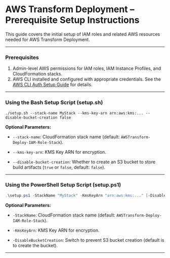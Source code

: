 # AWS Transform Deployment – Prerequisite Setup Instructions

This guide covers the initial setup of IAM roles and related AWS resources needed for AWS Transform Deployment.

---

### Prerequisites
1. Admin-level AWS permissions for IAM roles, IAM Instance Profiles, and CloudFormation stacks.
2. AWS CLI installed and configured with appropriate credentials. See the [AWS CLI Auth Setup Guide](https://docs.aws.amazon.com/cli/latest/userguide/cli-chap-authentication.html) for details.

---

### Using the Bash Setup Script (setup.sh)

```shell
./setup.sh --stack-name MyStack --kms-key-arn arn:aws:kms:... --disable-bucket-creation false
```

**Optional Parameters:**

* `--stack-name`: CloudFormation stack name (default: `AWSTransform-Deploy-IAM-Role-Stack`).

* `--kms-key-arn`: KMS Key ARN for encryption.

* `--disable-bucket-creation`: Whether to create an S3 bucket to store build artifacts (`true` or `false`, default: `false`).

---

### Using the PowerShell Setup Script (setup.ps1)
```powershell
.\setup.ps1 -StackName "MyStack" -KmsKeyArn "arn:aws:kms:..." [-DisableBucketCreation]
```

**Optional Parameters:**

* `-StackName`: CloudFormation stack name (default: `AWSTransform-Deploy-IAM-Role-Stack`).

* `-KmsKeyArn`: KMS Key ARN for encryption.

* `-DisableBucketCreation`: Switch to prevent S3 bucket creation (default is to create the bucket).

---